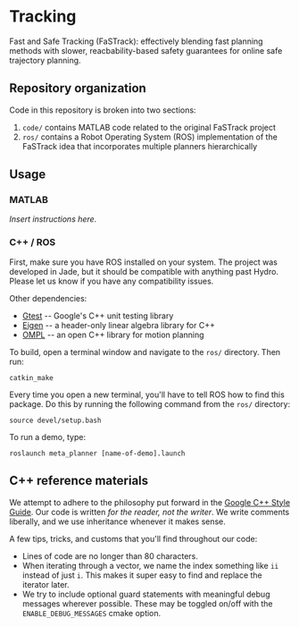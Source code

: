 # Tracking
Fast and Safe Tracking (FaSTrack): effectively blending fast planning methods with slower, reacbability-based safety guarantees for online safe trajectory planning.

## Repository organization
Code in this repository is broken into two sections:
1. `code/` contains MATLAB code related to the original FaSTrack project
2. `ros/` contains a Robot Operating System (ROS) implementation of the FaSTrack idea that incorporates multiple planners hierarchically

## Usage
### MATLAB
_Insert instructions here._

### C++ / ROS
First, make sure you have ROS installed on your system. The project was developed in Jade, but it should be compatible with anything past Hydro. Please let us know if you have any compatibility issues.

Other dependencies:
* [Gtest](https://github.com/google/googletest) -- Google's C++ unit testing library
* [Eigen](https://eigen.tuxfamily.org) -- a header-only linear algebra library for C++
* [OMPL](http://ompl.kavrakilab.org) -- an open C++ library for motion planning

To build, open a terminal window and navigate to the `ros/` directory. Then run:
```
catkin_make
```

Every time you open a new terminal, you'll have to tell ROS how to find this package. Do this by running the following command from the `ros/` directory:
```
source devel/setup.bash
```

To run a demo, type:
```
roslaunch meta_planner [name-of-demo].launch
```

## C++ reference materials
We attempt to adhere to the philosophy put forward in the [Google C++ Style Guide](https://google.github.io/styleguide/cppguide.html). Our code is written _for the reader, not the writer_. We write comments liberally, and we use inheritance whenever it makes sense.

A few tips, tricks, and customs that you'll find throughout our code:
* Lines of code are no longer than 80 characters.
* When iterating through a vector, we name the index something like `ii` instead of just `i`. This makes it super easy to find and replace the iterator later.
* We try to include optional guard statements with meaningful debug messages wherever possible. These may be toggled on/off with the `ENABLE_DEBUG_MESSAGES` cmake option.
